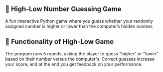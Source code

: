 ## 🎲 High-Low Number Guessing Game
A fun interactive Python game where you guess whether your randomly assigned number is higher or lower than the computer’s hidden number.

## 📌 Functionality of High-Low Game
The program runs 5 rounds, asking the player to guess "higher" or "lower" based on their number versus the computer's. Correct guesses increase your score, and at the end you get feedback on your performance.

